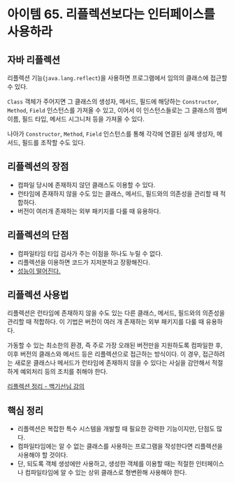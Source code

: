 # 아이템 65. 리플렉션보다는 인터페이스를 사용하라
## 자바 리플렉션
리플렉션 기능(`java.lang.reflect`)을 사용하면 프로그램에서 임의의 클래스에 접근할 수 있다.

`Class` 객체가 주어지면 그 클래스의 생성자, 메서드, 필드에 해당하는 `Constructor`, `Method`, `Field` 인스턴스를 가져올 수 있고, 이어서 이 인스턴스들로는 그 클래스의 멤버 이름, 필드 타입, 메서드 시그니처 등을 가져올 수 있다.

나아가 `Constructor`, `Method`, `Field` 인스턴스를 통해 각각에 연결된 실제 생성자, 메서드, 필드를 조작할 수도 있다. 

## 리플렉션의 장점
- 컴파일 당시에 존재하지 않던 클래스도 이용할 수 있다.
- 런타임에 존재하지 않을 수도 있는 클래스, 메서드, 필드와의 의존성을 관리할 때 적합하다.
- 버전이 여러개 존재하는 외부 패키지를 다룰 때 유용하다.

## 리플렉션의 단점
- 컴파일타임 타입 검사가 주는 이점을 하나도 누릴 수 없다.
- 리플렉션을 이용하면 코드가 지저분하고 장황해진다.
- [성능이 떨어진다.](https://yjacket.tistory.com/73)

## 리플렉션 사용법
리플렉션은 런타임에 존재하지 않을 수도 있는 다른 클래스, 메서드, 필드와의 의존성을 관리할 때 적합하다. 이 기법은 버전이 여러 개 존재하는 외부 패키지를 다룰 때 유용하다.

가동할 수 있는 최소한의 환경, 즉 주로 가장 오래된 버전만을 지원하도록 컴파일한 후, 이후 버전의 클래스와 메서드 등은 리플렉션으로 접근하는 방식이다. 이 경우, 접근하려는 새로운 클래스나 메서드가 런타임에 존재하지 않을 수 있다는 사실을 감안해서 적절하게 예외처리 등의 조치를 취해야 한다.

[리플렉션 정리 - 백기선님 강의](https://github.com/alanhakhyeonsong/Today_I_Learn/blob/main/The%20Java%2C%20Code%20Manipulation/contents/%EB%A6%AC%ED%94%8C%EB%A0%89%EC%85%986.md)

## 핵심 정리
- 리플렉션은 복잡한 특수 시스템을 개발할 때 필요한 강력한 기능이지만, 단점도 많다.
- 컴파일타임에는 알 수 없는 클래스를 사용하는 프로그램을 작성한다면 리플렉션을 사용해야 할 것이다.
- 단, 되도록 객체 생성에만 사용하고, 생성한 객체를 이용할 때는 적절한 인터페이스나 컴파일타임에 알 수 있는 상위 클래스로 형변환해 사용해야 한다.